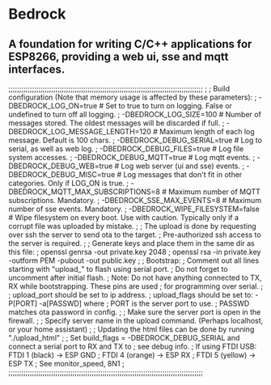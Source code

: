 # Bedrock
## A foundation for writing C/C++ applications for ESP8266, providing a web ui, sse and mqtt interfaces.
;;;;;;;;;;;;;;;;;;;;;;;;;;;;;;;;;;;;;;;;;;;;;;;;;;;;;;;;;;;;;;;;;;;;;;;;;;;;;;;;;;;;;;;;;;;
;
; Build configuration (Note that memory usage is affected by these parameters):
;    -DBEDROCK_LOG_ON=true               # Set to true to turn on logging. False or undefined to turn off all logging.
;    -DBEDROCK_LOG_SIZE=100              # Number of messages stored. The oldest messages will be discarded if full.
;    -DBEDROCK_LOG_MESSAGE_LENGTH=120    # Maximum length of each log message. Default is 100 chars.
;    -DBEDROCK_DEBUG_SERIAL=true         # Log to serial, as well as web log.
;    -DBEDROCK_DEBUG_FILES=true          # Log file system accesses.
;    -DBEDROCK_DEBUG_MQTT=true           # Log mqtt events.
;    -DBEDROCK_DEBUG_WEB=true            # Log web server (ui and sse) events.
;    -DBEDROCK_DEBUG_MISC=true           # Log messages that don't fit in other categories. Only if LOG_ON is true.
;    -DBEDROCK_MQTT_MAX_SUBSCRIPTIONS=8  # Maximum number of MQTT subscriptions. Mandatory.
;    -DBEDROCK_SSE_MAX_EVENTS=8          # Maximum number of sse events. Mandatory.
;    -DBEDROCK_WIPE_FILESYSTEM=false     # Wipe filesystem on every boot. Use with caution. Typically only if a corrupt file was uploaded by mistake.
;
; The upload is done by requesting over ssh the server to send ota to the target.
; Pre-authorized ssh access to the server is required.
;
; Generate keys and place them in the same dir as this file:
;    openssl genrsa -out private.key 2048
;    openssl rsa -in private.key -outform PEM -pubout -out public.key
;
; Bootstrap:
;    Comment out all lines starting with "upload_" to flash using serial port.
;    Do not forget to uncomment after initial flash.
;    Note: Do not have anything connected to TX, RX while bootstrapping. These pins are used
;    for programming over serial.
;
; upload_port should be set to ip address.
; upload_flags should be set to: -P[PORT] -a[PASSWD] where
;    PORT is the server port to use.
;    PASSWD matches ota password in config.
;
; Make sure the server port is open in the firewall.
;
; Specify server name in the upload command. (Perhaps localhost, or your home assistant)
;
; Updating the html files can be done by running "./upload_html"
;
; Set build_flags = -DBEDROCK_DEBUG_SERIAL and connect a serial port to RX and TX to
; see debug info.
; If using FTDI USB: FTDI 1 (black) -> ESP GND
;                    FTDI 4 (orange) -> ESP RX
;                    FTDI 5 (yellow) -> ESP TX
; See monitor_speed, 8N1
;
;;;;;;;;;;;;;;;;;;;;;;;;;;;;;;;;;;;;;;;;;;;;;;;;;;;;;;;;;;;;;;;;;;;;;;;;;;;;;;;;;;;;;;;;;;;
